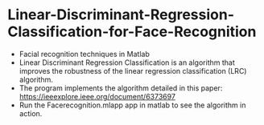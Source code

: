 # Linear-Discriminant-Regression-Classification-for-Face-Recognition
* Facial recognition techniques in Matlab
* Linear Discriminant Regression Classification is an algorithm that improves the robustness of the linear regression classification (LRC) algorithm. 
* The program implements the  algorithm detailed in this paper: https://ieeexplore.ieee.org/document/6373697
* Run the Facerecognition.mlapp app in matlab to see the algorithm in action.
